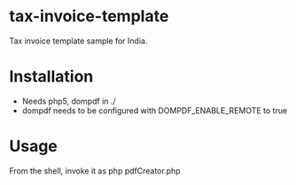 tax-invoice-template
====================
Tax invoice template sample for India.

Installation
============

* Needs php5, dompdf in ./ 
* dompdf needs to be configured with DOMPDF_ENABLE_REMOTE to true

Usage
=====

From the shell, invoke it as php pdfCreator.php
